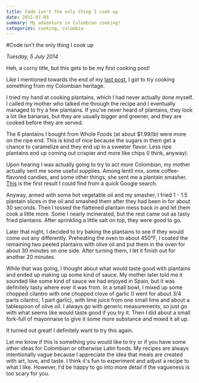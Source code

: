 ```yaml
---
title: Code isn't the only thing I cook up
date: 2011-07-05
summary: My adventure in Colombian cooking!
categories: cooking, colombia
---
```


#Code isn't the only thing I cook up

*Tuesday, 5 July 2014*

Heh, a corny title, but this gets to be my first cooking post!

Like I mentioned towards the end of my
[last post](/blog/side-projects-a-blessing-and-a-distraction), I got to try
cooking something from my Colombian heritage.

I tried my hand at cooking plantains, which I had never actually done myself. I
called my mother who talked me through the recipe and I eventually managed to
fry a few plantains. If you've never heard of plantains, they look a lot like
bananas, but they are usually bigger and greener, and they are cooked before
they are served.

The 6 plantains I bought from Whole Foods (at about $1.99/lb) were more on the
ripe end. This is kind of nice because the sugars in them get a chance to
caramelize and they end up in a sweeter flavor. Less ripe plantains end up
coming out crispier and more like chips (I think, anyway).

Upon hearing I was actually going to try to act more Colombian, my mother
actually sent me some useful supplies. Among lentil mix, some coffee-flavored
candies, and some other things, she sent me a plantain smasher.
[This](http://www.homevillage.us/grplsmtoplst.html) is the first result I could
find from a quick Google search.

Anyway, armed with some hot vegetable oil and my smasher, I fried 1 - 1.5
plantain slices in the oil and smashed them after they had been in for about 30
seconds. Then I tossed the flattened plantain mess back in and let them cook a
little more. Some I nearly incinerated, but the rest came out as tasty fried
plantains. After sprinkling a little salt on top, they were good to go.

Later that night, I decided to try baking the plantains to see if they would
come out any differently. Preheating the oven to about 450°F, I coated the
remaining two peeled plantains with olive oil and put them in the oven for about
30 minutes on one side. After turning them, I let it finish out for another 20
minutes.

While that was going, I thought about what would taste good with plantains and
ended up making up some kind of sauce. My mother later told me it sounded like
some kind of sauce we had enjoyed in Spain, but it was definitely tasty where
ever it was from. In a small bowl, I mixed up some chopped cilantro with one
chopped clove of garlic (I went for about 3/4 parts cilantro, 1 part garlic),
with lime juice from one small lime and about a tablespoon of olive oil. I
always go with generic measurements, so just go with what seems like would taste
good if you try it. Then I did about a small fork-full of mayonnaise to give it
some more substance and mixed it all up.

It turned out great! I definitely want to try this again.

Let me know if this is something you would like to try or if you have some other
ideas for Colombian or otherwise Latin foods. My recipes are always
intentionally vague because I appreciate the idea that meals are created with
art, love, and taste. I think it's fun to experiment and adjust a recipe to what
I like. However, I'd be happy to go into more detail if the vagueness is too
scary for you.
